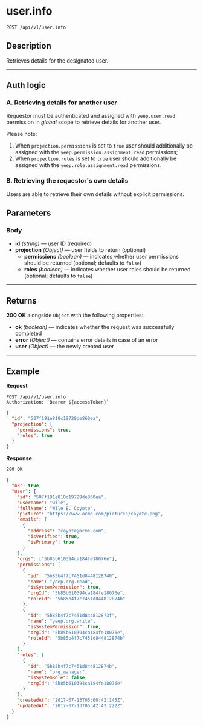 # user.info

`POST /api/v1/user.info`

## Description

Retrieves details for the designated user.

---

## Auth logic

### A. Retrieving details for another user

Requestor must be authenticated and assigned with `yeep.user.read` permission in _global_ scope to retrieve details for another user.

Please note:

1. When `projection.permissions` is set to `true` user should additionally be assigned with the `yeep.permission.assignment.read` permissions;
2. When `projection.roles` is set to `true` user should additionally be assigned with the `yeep.role.assignment.read` permissions.

### B. Retrieving the requestor's own details

Users are able to retrieve their own details without explicit permissions.

## Parameters

### Body

- **id** _(string)_ — user ID (required)
- **projection** _(Object)_ — user fields to return (optional)
  - **permissions** _(boolean)_ — indicates whether user permissions should be returned (optional; defaults to `false`)
  - **roles** _(boolean)_ — indicates whether user roles should be returned (optional; defaults to `false`)

---

## Returns

**200 OK** alongside `Object` with the following properties:

- **ok** _(boolean)_ — indicates whether the request was successfully completed
- **error** _(Object)_ — contains error details in case of an error
- **user** _(Object)_ — the newly created user

---

## Example

**Request**

```
POST /api/v1/user.info
Authorization: `Bearer ${accessToken}`
```

```json
{
  "id": "507f191e810c19729de860ea",
  "projection": {
    "permissions": true,
    "roles": true
  }
}
```

**Response**

`200 OK`

```json
{
  "ok": true,
  "user": {
    "id": "507f191e810c19729de860ea",
    "username": "wile",
    "fullName": "Wile E. Coyote",
    "picture": "https://www.acme.com/pictures/coyote.png",
    "emails": [
      {
        "address": "coyote@acme.com",
        "isVerified": true,
        "isPrimary": true
      }
    ],
    "orgs": ["5b85b610394ca184fe18076e"],
    "permissions": [
      {
        "id": "5b85b4f7c7451d8448128740",
        "name": "yeep.org.read",
        "isSystemPermission": true,
        "orgId": "5b85b610394ca184fe18076e",
        "roleId": "5b85b4f7c7451d844812874b"
      },
      {
        "id": "5b85b4f7c7451d844812873f",
        "name": "yeep.org.write",
        "isSystemPermission": true,
        "orgId": "5b85b610394ca184fe18076e",
        "roleId": "5b85b4f7c7451d844812874b"
      }
    ],
    "roles": [
      {
        "id": "5b85b4f7c7451d844812874b",
        "name": "org_manager",
        "isSystemRole": false,
        "orgId": "5b85b610394ca184fe18076e"
      }
    ],
    "createdAt": "2017-07-13T05:00:42.145Z",
    "updatedAt": "2017-07-13T05:42:42.222Z"
  }
}
```
